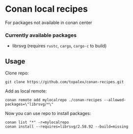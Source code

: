 # Conan local recipes
For packages not available in conan center

### Currently available packages
- librsvg (requires `rustc`, `cargo`, `cargo-c` to build)

## Usage
Clone repo:
```
git clone https://github.com/topalex/conan-recipes.git
```
Add as local remote:
```
conan remote add mylocalrepo ./conan-recipes --allowed-packages=\"librsvg/*\"
```
Now you can use repo to install packages:
```
conan list "*" -r=mylocalrepo
conan install --requires=librsvg/2.58.92 --build=missing
```
